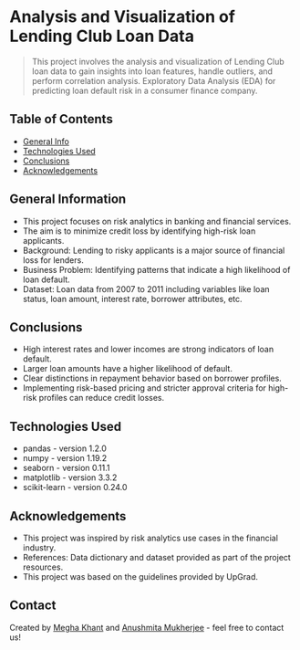 # Analysis and Visualization of Lending Club Loan Data
> This project involves the analysis and visualization of Lending Club loan data to gain insights into loan features, handle outliers, and perform correlation analysis. Exploratory Data Analysis (EDA) for predicting loan default risk in a consumer finance company.


## Table of Contents
* [General Info](#general-information)
* [Technologies Used](#technologies-used)
* [Conclusions](#conclusions)
* [Acknowledgements](#acknowledgements)

<!-- You can include any other section that is pertinent to your problem -->

## General Information
- This project focuses on risk analytics in banking and financial services.
- The aim is to minimize credit loss by identifying high-risk loan applicants.
- Background: Lending to risky applicants is a major source of financial loss for lenders.
- Business Problem: Identifying patterns that indicate a high likelihood of loan default.
- Dataset: Loan data from 2007 to 2011 including variables like loan status, loan amount, interest rate, borrower attributes, etc.

<!-- You don't have to answer all the questions - just the ones relevant to your project. -->

## Conclusions
- High interest rates and lower incomes are strong indicators of loan default.
- Larger loan amounts have a higher likelihood of default.
- Clear distinctions in repayment behavior based on borrower profiles.
- Implementing risk-based pricing and stricter approval criteria for high-risk profiles can reduce credit losses.

<!-- You don't have to answer all the questions - just the ones relevant to your project. -->


## Technologies Used
- pandas - version 1.2.0
- numpy - version 1.19.2
- seaborn - version 0.11.1
- matplotlib - version 3.3.2
- scikit-learn - version 0.24.0

<!-- As the libraries versions keep on changing, it is recommended to mention the version of library used in this project -->

## Acknowledgements
- This project was inspired by risk analytics use cases in the financial industry.
- References: Data dictionary and dataset provided as part of the project resources.
- This project was based on the guidelines provided by UpGrad.

## Contact
Created by [Megha Khant](https://github.com/meghakhant) and [Anushmita Mukherjee](https://github.com/anushmita17) - feel free to contact us!


<!-- Optional -->
<!-- ## License -->
<!-- This project is open source and available under the [... License](). -->

<!-- You don't have to include all sections - just the one's relevant to your project -->
